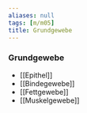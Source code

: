 ```yaml
---
aliases: null
tags: [m/m05]
title: Grundgewebe
---
```

### Grundgewebe
- [[Epithel]]
- [[Bindegewebe]]
- [[Fettgewebe]]
- [[Muskelgewebe]]